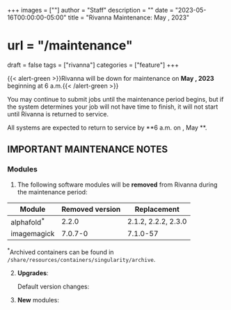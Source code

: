 +++
images = [""]
author = "Staff"
description = ""
date = "2023-05-16T00:00:00-05:00"
title = "Rivanna Maintenance: May , 2023"
# url = "/maintenance"
draft = false
tags = ["rivanna"]
categories = ["feature"]
+++

{{< alert-green >}}Rivanna will be down for maintenance on <strong>May , 2023</strong> beginning at 6 a.m.{{< /alert-green >}}

You may continue to submit jobs until the maintenance period begins, but if the system determines your job will not have time to finish, it will not start until Rivanna is returned to service.

All systems are expected to return to service by **6 a.m. on , May **.

## IMPORTANT MAINTENANCE NOTES

### Modules

1. The following software modules will be **removed** from Rivanna during the maintenance period:

| Module | Removed version | Replacement |
|---|---|---|
|alphafold<sup>*</sup> | 2.2.0 | 2.1.2, 2.2.2, 2.3.0 |
|imagemagick | 7.0.7-0 | 7.1.0-57 |

<sup>*</sup>Archived containers can be found in `/share/resources/containers/singularity/archive`.

2. **Upgrades**:

    Default version changes:

3. **New** modules:
